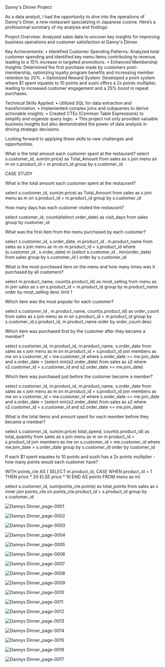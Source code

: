 Danny's Dinner Project

As a data analyst, I had the opportunity to dive into the operations of Danny's Diner, a new restaurant specializing in Japanese cuisine. Here’s a professional summary of my analysis and findings:

Project Overview:
Analyzed sales data to uncover key insights for improving business operations and customer satisfaction at Danny's Dinner.

Key Achievements:
• Identified Customer Spending Patterns: Analyzed total customer spending and identified key menu items contributing to revenue, leading to a 15% increase in targeted promotions.
• Enhanced Membership Insights: Determined the first purchase made by customers post-membership, optimizing loyalty program benefits and increasing member retention by 20%.
• Optimized Reward System: Developed a point system where $1 spent equates to 10 points and sushi offers a 2x points multiplier, leading to increased customer engagement and a 25% boost in repeat purchases.

Technical Skills Applied:
• Utilized SQL for data extraction and transformation.
• Implemented complex joins and subqueries to derive actionable insights.
• Created CTEs (Common Table Expressions) to simplify and organize query logic.
• This project not only provided valuable business insights but also demonstrated the power of data analysis in driving strategic decisions. 

Looking forward to applying these skills to new challenges and opportunities.


  What is the total amount each customer spent at the restaurant?
  select s.customer_id, sum(m.price) as Total_Amount
  from sales as s
  join menu as m
  on s.product_id = m.product_id
  group by s.customer_id




CASE STUDY

What is the total amount each customer spent at the restaurant?
  
  select s.customer_id, sum(m.price) as Total_Amount
  from sales as s
  join menu as m
  on s.product_id = m.product_id
  group by s.customer_id


  
  How many days has each customer visited the restaurant?
  
  select customer_id, count(distinct order_date) as visit_days
  from sales
  group by customer_id


  
  What was the first item from the menu purchased by each customer?
  
  select s.customer_id, s.order_date, m.product_id , m.product_name
  from sales as s
  join menu as m
  on m.product_id = s.product_id
  where (s.customer_id , s.order_date) in (select s.customer_id , min(order_date) from sales
  group by s.customer_id ) 
  order by s.customer_id
  
  
  
  What is the most purchased item on the menu and how many times was it purchased by all customers?
  
  select m.product_name, count(s.product_id) as most_selling 
  from menu as m
  join sales as s
  on s.product_id = m.product_id
  group by m.product_name
  order by most_selling desc
  limit 1

  
  Which item was the most popular for each customer?
  
  select s.customer_id ,  m.product_name, count(s.product_id) as order_count 
  from sales as s
  join menu as m
  on s.product_id = m.product_id
  group by s.customer_id,s.product_id, m.product_name
  order by order_count desc


  
  Which item was purchased first by the customer after they became a member?
  
  select s.customer_id, m.product_id, m.product_name, s.order_date
  from sales as s
  join menu as m
  on m.product_id = s.product_id
  join members as me
  on s.customer_id = me.customer_id
  where s.order_date >= me.join_date
  and s.order_date = (select min(s2.order_date) from sales as s2
  where s2.customer_id = s.customer_id
  and s2.order_date >= me.join_date)
  
  
  
  Which item was purchased just before the customer became a member?
  
  select s.customer_id, m.product_id, m.product_name, s.order_date
  from sales as s
  join menu as m
  on m.product_id = s.product_id
  join members as me
  on s.customer_id = me.customer_id
  where s.order_date <= me.join_date
  and s.order_date = (select min(s2.order_date) from sales as s2
  where s2.customer_id = s.customer_id
  and s2.order_date <= me.join_date)


  
  What is the total items and amount spent for each member before they became a member?
  
  select s.customer_id, sum(m.price) total_spend, count(s.product_id) as total_quantity
  from sales as s
  join menu as m
  on m.product_id = s.product_id
  join members as me
  on s.customer_id = me.customer_id
  where me.join_date > s.order_date
  group by s.customer_id
  order by customer_id


  

  If each $1 spent equates to 10 points and sushi has a 2x points multiplier - how many points would each customer have?
  
  WITH points_cte AS (
  SELECT m.product_id, 
  CASE
  WHEN product_id = 1 THEN price * 20
  ELSE price * 10 END AS points
  FROM menu as m)
  
  select s.customer_id, sum(points_cte.points) as total_points
  from sales as s
  inner join points_cte
  on points_cte.product_id = s.product_id
  group by s.customer_id



![Dannys Dinner_page-0001](https://github.com/pawansukheja/Danny-s-Dinner-using-SQL/assets/163865690/4ff5f431-c551-4111-ad36-156ee6d08e6c)

![Dannys Dinner_page-0002](https://github.com/pawansukheja/Danny-s-Dinner-using-SQL/assets/163865690/2cc7fc80-3e68-4278-8ea5-6a4b53fa5447)

![Dannys Dinner_page-0003](https://github.com/pawansukheja/Danny-s-Dinner-using-SQL/assets/163865690/35e92841-e12e-4a57-8825-e8cab91b0b7a)

![Dannys Dinner_page-0004](https://github.com/pawansukheja/Danny-s-Dinner-using-SQL/assets/163865690/a06536e7-c8ec-4fcc-bb2b-fc0a6f22ec35)

![Dannys Dinner_page-0005](https://github.com/pawansukheja/Danny-s-Dinner-using-SQL/assets/163865690/88fcf2b2-0f7c-435d-8898-fbcf5d53af81)

![Dannys Dinner_page-0006](https://github.com/pawansukheja/Danny-s-Dinner-using-SQL/assets/163865690/24d9026d-ac29-41f6-8a88-c690dcf23e56)

![Dannys Dinner_page-0007](https://github.com/pawansukheja/Danny-s-Dinner-using-SQL/assets/163865690/1f25897c-9bf3-439f-84de-74beb17ddb16)

![Dannys Dinner_page-0008](https://github.com/pawansukheja/Danny-s-Dinner-using-SQL/assets/163865690/c3a72363-b59e-4f69-9806-b78fc3d6d274)

![Dannys Dinner_page-0009](https://github.com/pawansukheja/Danny-s-Dinner-using-SQL/assets/163865690/073b763c-230f-4d92-9e34-8a45f7813fd6)

![Dannys Dinner_page-0010](https://github.com/pawansukheja/Danny-s-Dinner-using-SQL/assets/163865690/24aa2130-7ac9-4e3c-9d7a-8529446add6c)

![Dannys Dinner_page-0011](https://github.com/pawansukheja/Danny-s-Dinner-using-SQL/assets/163865690/db278c50-37ed-444b-8964-80803845712c)

![Dannys Dinner_page-0012](https://github.com/pawansukheja/Danny-s-Dinner-using-SQL/assets/163865690/32401613-d41c-4de2-b1e1-37ead7c60c13)

![Dannys Dinner_page-0013](https://github.com/pawansukheja/Danny-s-Dinner-using-SQL/assets/163865690/9b595c3e-67ce-4397-bba0-8a62c77b4da4)

![Dannys Dinner_page-0014](https://github.com/pawansukheja/Danny-s-Dinner-using-SQL/assets/163865690/f78f4f52-38cc-402c-8d0c-57504ec4b1db)

![Dannys Dinner_page-0015](https://github.com/pawansukheja/Danny-s-Dinner-using-SQL/assets/163865690/f600e9e9-c0ba-486b-b635-f88dd30956a6)

![Dannys Dinner_page-0016](https://github.com/pawansukheja/Danny-s-Dinner-using-SQL/assets/163865690/7f2231b5-7237-4df9-bf50-bc83b1353971)

![Dannys Dinner_page-0017](https://github.com/pawansukheja/Danny-s-Dinner-using-SQL/assets/163865690/d7ba81ca-9159-4711-82c3-23cafa59e81b)
